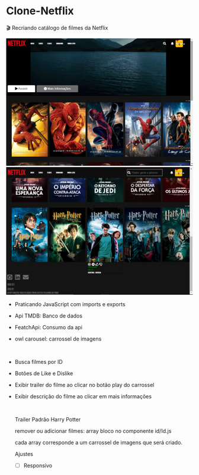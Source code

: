 # Clone-Netflix
🎬 Recriando catálogo de filmes da Netflix

<img src="./img/readme/Tela1.png"/>

<br>

<img src="./img/readme/Tela.png"/>

- Praticando JavaScript com imports e exports

- Api TMDB: Banco de dados

- FeatchApi: Consumo da api

- owl carousel: carrossel de imagens

<br>  

- Busca filmes por ID

- Botões de Like e Dislike 

- Exibir trailer do filme ao clicar no botão play do carrossel

- Exibir descrição do filme ao clicar em mais informações

  <br>

  Trailer Padrão Harry Potter

  remover ou adicionar filmes: array bloco no componente id/Id.js

  cada array corresponde a um carrossel de imagens que será criado. 

  Ajustes

  - [ ] Responsivo

